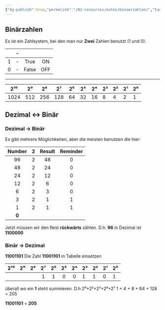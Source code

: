 ```yaml
---
{"dg-publish":true,"permalink":"/02-resources/notes/binaerzahlen/","tags":["mathe/binaerzahlen"],"noteIcon":"","updated":"2024-06-09T20:50:52.725+02:00"}
---
```


## Binärzahlen 
Es ist ein Zahlsystem, bei den man nur **Zwei** Zahlen benutzt (1 und 0). 

|     | -   |       |     |        
|:---:| --- |:-----:|:---:|
|  1  | -   | True  | ON  |
|  0  | -   | False | OFF |

___

| 2¹⁰  | 2⁹  | 2⁸  | 2⁷  | 2⁶  | 2⁵  | 2⁴  | 2³  | 2²  | 2¹  | 2⁰  |
|:----:|:---:|:---:|:---:|:---:|:---:|:---:| --- | --- | --- | --- |
| 1024 | 512 | 256 | 128 |  64  |  32  |  16  |   8  |  4   |   2  | 1   |


## Dezimal <-> Binär 

### Dezimal -> Binär

Es gibt mehrere Möglichkeiten, aber die meisten benutzen die hier:

| Number | 2   | Result | Reminder |
| :------: | :---: | :------: | :----: |
| 96     | 2   | 48     | 0    |
| 48     | 2   | 24     | 0    |
| 24     | 2   | 12     | 0    |
| 12     | 2   | 6      | 0    |
| 6      | 2   | 3      | 0    |
| 3      | 2   | 1      | 1    |
| 1      | 2   | 1      | 1    |
| **0**       |     |        |      |

Jetzt müssen wir den Rest **rückwärts** zählen.
D.h: **96** in Dezimal ist **1100000**

### Binär -> Dezimal 
**11001101**
Die Zahl **11001101** in Tabelle einsetzen 

| 2¹⁰ | 2⁹  | 2⁸  | 2⁷  | 2⁶  | 2⁵  | 2⁴  | 2³  | 2²  | 2¹  | 2⁰  |
|:---:|:---:|:---:|:---:|:---:|:---:|:---:| --- | --- | --- | --- |
|     |     |     |  1   |  1   |   0  |   0  |   1  | 1   |  0   |   1  |

überall wo ein **1** steht summieren. D.h 
2⁰+2²+2³+2⁶+2⁷
1 + 4 + 8 + 64 + 128 = 205

 **11001101** = **205**
